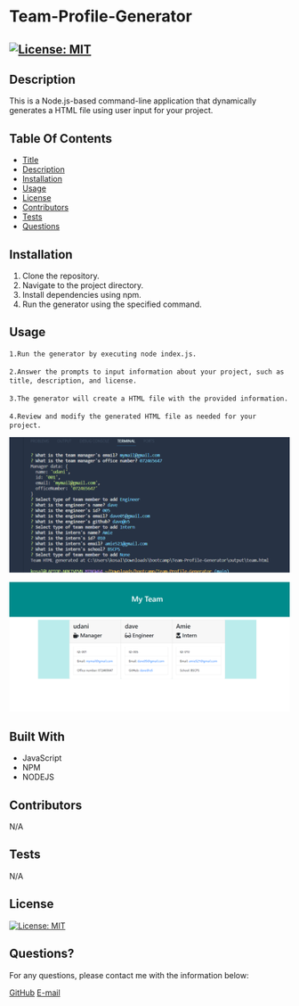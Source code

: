 # Team-Profile-Generator


  ## [![License: MIT](https://img.shields.io/badge/License-MIT-brightgreen.svg)](https://opensource.org/licenses/MIT)



## Description
This is a Node.js-based command-line application that dynamically generates a HTML file using user input for your project.


## Table Of Contents
- [Title](#title)   
- [Description](#description)
- [Installation](#installation)
- [Usage](#usage)
- [License](#license)
- [Contributors](#contributor)
- [Tests](#test)
- [Questions](#questions)


## Installation


1. Clone the repository.
2. Navigate to the project directory.
3. Install dependencies using npm.
4. Run the generator using the specified command.



## Usage

    1.Run the generator by executing node index.js.

    2.Answer the prompts to input information about your project, such as title, description, and license.

    3.The generator will create a HTML file with the provided information.

    4.Review and modify the generated HTML file as needed for your project.


   ![Alt Text](<./assets/image/Screenshot 2024-02-27 224821.png >)  

   ![Alt Text](<./assets/image/Screenshot 2024-02-27 225945.png >)  


## Built With

* JavaScript
* NPM
* NODEJS

## Contributors


N/A


## Tests


N/A


## License

[![License: MIT](https://img.shields.io/badge/License-MIT-brightgreen.svg)](https://opensource.org/licenses/MIT)



## Questions?
For any questions, please contact me with the information below:

[GitHub](https://github.com/udani521)
[E-mail](mailto:mymail@gmail.com)